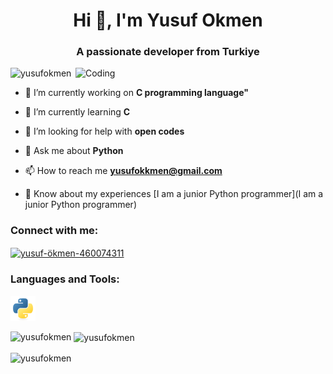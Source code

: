 
<h1 align="center">Hi 👋, I'm Yusuf Okmen</h1>
<h3 align="center">A passionate developer from Turkiye</h3>
<img align="right" alt="Coding" width="400" src="https://cdn.dribbble.com/users/1708816/screenshots/15637256/media/f9826f0af8a49462f048262a8502035b.gif">

<p align="left"> <img src="https://komarev.com/ghpvc/?username=yusufokmen&label=Profile%20views&color=0e75b6&style=flat" alt="yusufokmen" /> </p>

- 🔭 I’m currently working on **C programming language"**

- 🌱 I’m currently learning **C**

- 🤝 I’m looking for help with **open codes**

- 💬 Ask me about **Python**

- 📫 How to reach me **yusufokkmen@gmail.com**

- 📄 Know about my experiences [I am a junior Python programmer](I am a junior Python programmer)

<h3 align="left">Connect with me:</h3>
<p align="left">
<a href="https://linkedin.com/in/yusuf-ökmen-460074311" target="blank"><img align="center" src="https://raw.githubusercontent.com/rahuldkjain/github-profile-readme-generator/master/src/images/icons/Social/linked-in-alt.svg" alt="yusuf-ökmen-460074311" height="30" width="40" /></a>
</p>

<h3 align="left">Languages and Tools:</h3>
<p align="left"> <a href="https://www.python.org" target="_blank" rel="noreferrer"> <img src="https://raw.githubusercontent.com/devicons/devicon/master/icons/python/python-original.svg" alt="python" width="40" height="40"/> </a> </p>

<p><img align="left" src="https://github-readme-stats.vercel.app/api/top-langs?username=yusufokmen&show_icons=true&locale=en&layout=compact" alt="yusufokmen" /></p>

<p>&nbsp;<img align="center" src="https://github-readme-stats.vercel.app/api?username=yusufokmen&show_icons=true&locale=en" alt="yusufokmen" /></p>

<p><img align="center" src="https://github-readme-streak-stats.herokuapp.com/?user=yusufokmen&" alt="yusufokmen" /></p>

